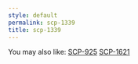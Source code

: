 ```yaml
---
style: default
permalink: scp-1339
title: scp-1339
---
```

You may also like:
[SCP-925](http://scp-wiki.net/scp-925)
[SCP-1621](http://scp-wiki.net/scp-1621)